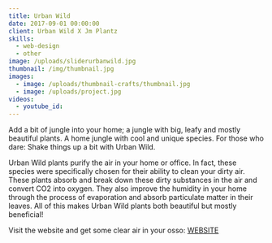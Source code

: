 ```yaml
---
title: Urban Wild
date: 2017-09-01 00:00:00
client: Urban Wild X Jm Plantz
skills:
  - web-design
  - other
image: /uploads/sliderurbanwild.jpg
thumbnail: /img/thumbnail.jpg
images:
  - image: /uploads/thumbnail-crafts/thumbnail.jpg
  - image: /uploads/project.jpg
videos:
  - youtube_id:
---
```


Add a bit of jungle into your home; a jungle with big, leafy and mostly beautiful plants. A home jungle with cool and unique species. For those who dare: Shake things up a bit with Urban Wild.

Urban Wild plants purify the air in your home or office. In fact, these species were specifically chosen for their ability to clean your dirty air. These plants absorb and break down these dirty substances in the air and convert CO2 into oxygen. They also improve the humidity in your home through the process of evaporation and absorb particulate matter in their leaves. All of this makes Urban Wild plants both beautiful but mostly beneficial!

Visit the website and get some clear air in your osso: [WEBSITE](http://urban-wild.nl/)